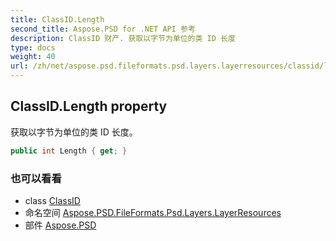 ```yaml
---
title: ClassID.Length
second_title: Aspose.PSD for .NET API 参考
description: ClassID 财产. 获取以字节为单位的类 ID 长度
type: docs
weight: 40
url: /zh/net/aspose.psd.fileformats.psd.layers.layerresources/classid/length/
---
```

## ClassID.Length property

获取以字节为单位的类 ID 长度。

```csharp
public int Length { get; }
```

### 也可以看看

* class [ClassID](../)
* 命名空间 [Aspose.PSD.FileFormats.Psd.Layers.LayerResources](../../classid/)
* 部件 [Aspose.PSD](../../../)


